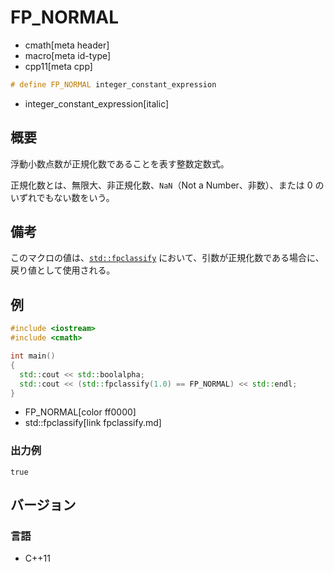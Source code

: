 # FP_NORMAL
* cmath[meta header]
* macro[meta id-type]
* cpp11[meta cpp]

```cpp
# define FP_NORMAL integer_constant_expression
```
* integer_constant_expression[italic]

## 概要
浮動小数点数が正規化数であることを表す整数定数式。

正規化数とは、無限大、非正規化数、`NaN`（Not a Number、非数）、または 0 のいずれでもない数をいう。


## 備考
このマクロの値は、[`std::fpclassify`](fpclassify.md) において、引数が正規化数である場合に、戻り値として使用される。


## 例
```cpp
#include <iostream>
#include <cmath>

int main()
{
  std::cout << std::boolalpha;
  std::cout << (std::fpclassify(1.0) == FP_NORMAL) << std::endl;
}
```
* FP_NORMAL[color ff0000]
* std::fpclassify[link fpclassify.md]

### 出力例
```
true
```


## バージョン
### 言語
- C++11
